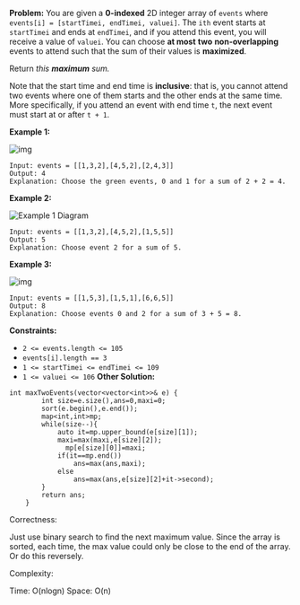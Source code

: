 **Problem:**
You are given a **0-indexed** 2D integer array of `events` where `events[i] = [startTimei, endTimei, valuei]`. The `ith` event starts at `startTimei` and ends at `endTimei`, and if you attend this event, you will receive a value of `valuei`. You can choose **at most** **two** **non-overlapping** events to attend such that the sum of their values is **maximized**.

Return *this **maximum** sum.*

Note that the start time and end time is **inclusive**: that is, you cannot attend two events where one of them starts and the other ends at the same time. More specifically, if you attend an event with end time `t`, the next event must start at or after `t + 1`.

 

**Example 1:**

![img](https://assets.leetcode.com/uploads/2021/09/21/picture5.png)

```
Input: events = [[1,3,2],[4,5,2],[2,4,3]]
Output: 4
Explanation: Choose the green events, 0 and 1 for a sum of 2 + 2 = 4.
```

**Example 2:**

![Example 1 Diagram](https://assets.leetcode.com/uploads/2021/09/21/picture1.png)

```
Input: events = [[1,3,2],[4,5,2],[1,5,5]]
Output: 5
Explanation: Choose event 2 for a sum of 5.
```

**Example 3:**

![img](https://assets.leetcode.com/uploads/2021/09/21/picture3.png)

```
Input: events = [[1,5,3],[1,5,1],[6,6,5]]
Output: 8
Explanation: Choose events 0 and 2 for a sum of 3 + 5 = 8.
```

 

**Constraints:**

- `2 <= events.length <= 105`
- `events[i].length == 3`
- `1 <= startTimei <= endTimei <= 109`
- `1 <= valuei <= 106`
**Other Solution:**
```
int maxTwoEvents(vector<vector<int>>& e) {
        int size=e.size(),ans=0,maxi=0;
        sort(e.begin(),e.end());
        map<int,int>mp;
        while(size--){
            auto it=mp.upper_bound(e[size][1]);
            maxi=max(maxi,e[size][2]);
              mp[e[size][0]]=maxi;
            if(it==mp.end())
                ans=max(ans,maxi);
            else
                ans=max(ans,e[size][2]+it->second);
        }
        return ans;
    }
```
Correctness:

Just use binary search to find the next maximum value. Since the array is sorted, each time, the max value could only be close to the end of the array. Or do this reversely.

Complexity:

Time: O(nlogn)
Space: O(n)